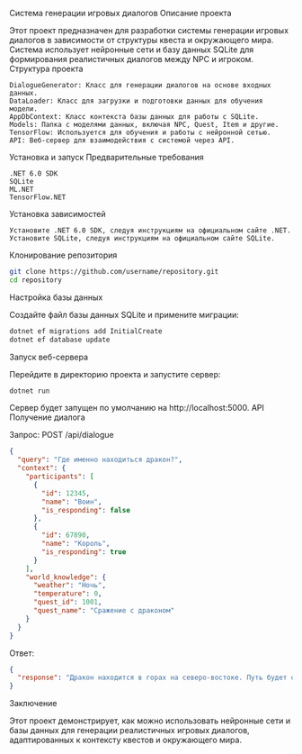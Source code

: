 Система генерации игровых диалогов
Описание проекта

Этот проект предназначен для разработки системы генерации игровых диалогов в зависимости от структуры квеста и окружающего мира. Система использует нейронные сети и базу данных SQLite для формирования реалистичных диалогов между NPC и игроком.
Структура проекта

    DialogueGenerator: Класс для генерации диалогов на основе входных данных.
    DataLoader: Класс для загрузки и подготовки данных для обучения модели.
    AppDbContext: Класс контекста базы данных для работы с SQLite.
    Models: Папка с моделями данных, включая NPC, Quest, Item и другие.
    TensorFlow: Используется для обучения и работы с нейронной сетью.
    API: Веб-сервер для взаимодействия с системой через API.

Установка и запуск
Предварительные требования

    .NET 6.0 SDK
    SQLite
    ML.NET
    TensorFlow.NET

Установка зависимостей

    Установите .NET 6.0 SDK, следуя инструкциям на официальном сайте .NET.
    Установите SQLite, следуя инструкциям на официальном сайте SQLite.

Клонирование репозитория
```bash
git clone https://github.com/username/repository.git
cd repository
```
Настройка базы данных

Создайте файл базы данных SQLite и примените миграции:
```bash
dotnet ef migrations add InitialCreate
dotnet ef database update
```
Запуск веб-сервера

Перейдите в директорию проекта и запустите сервер:
```bash
dotnet run
```
Сервер будет запущен по умолчанию на http://localhost:5000.
API
Получение диалога

Запрос:
POST /api/dialogue
```json
{
  "query": "Где именно находиться дракон?",
  "context": {
    "participants": [
      {
        "id": 12345,
        "name": "Воин",
        "is_responding": false
      },
      {
        "id": 67890,
        "name": "Король",
        "is_responding": true
      }
    ],
    "world_knowledge": {
      "weather": "Ночь",
      "temperature": 0,
      "quest_id": 1001,
      "quest_name": "Сражение с драконом"
    }
  }
}
```
Ответ:
```json
{
  "response": "Дракон находится в горах на северо-востоке. Путь будет опасен ночью, будьте осторожны."
}
```
Заключение

Этот проект демонстрирует, как можно использовать нейронные сети и базы данных для генерации реалистичных игровых диалогов, адаптированных к контексту квестов и окружающего мира.

